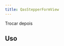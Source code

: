 ```yaml
---
title: QasStepperFormView
---
```


Trocar depois

<doc-api file="stepper/QasStepper" name="QasStepper" />

## Uso

<doc-example file="QasStepper/Basic" title="Básico" />

<doc-example file="QasStepper/StepperWithIcon" title="Com ícone" />
